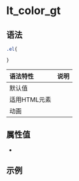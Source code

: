 # lt_color_gt

## 语法

```css
.el{

}
```
|语法特性|说明|
| :--- | :--- |
| 默认值||
| 适用HTML元素 | |
| 动画| |

## 属性值
- 
## 示例
